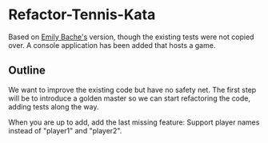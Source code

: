 # Refactor-Tennis-Kata

Based on [Emily Bache's](https://github.com/emilybache/Tennis-Refactoring-Kata) version, though the existing tests were not copied over. A console application has been added that hosts a game.

## Outline
We want to improve the existing code but have no safety net. The first step will be to introduce a golden master so we can start refactoring the code, adding tests along the way.

When you are up to add, add the last missing feature: Support player names instead of "player1" and "player2".

